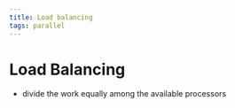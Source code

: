 ```yaml
---
title: Load balancing
tags: parallel 
---
```


# Load Balancing
- divide the work equally among the available processors










































